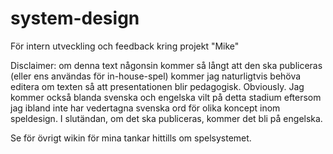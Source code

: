 # system-design
För intern utveckling och feedback kring projekt "Mike"

Disclaimer: om denna text någonsin kommer så långt att den ska publiceras (eller ens användas för in-house-spel) kommer jag naturligtvis behöva editera om texten så att presentationen blir pedagogisk. Obviously. Jag kommer också blanda svenska och engelska vilt på detta stadium eftersom jag ibland inte har vedertagna svenska ord för olika koncept inom speldesign. I slutändan, om det ska publiceras, kommer det bli på engelska.

Se för övrigt wikin för mina tankar hittills om spelsystemet.
